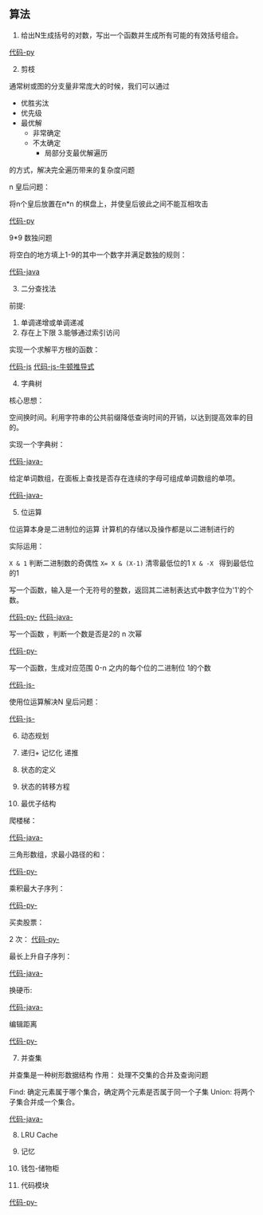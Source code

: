 ## 算法

1. 给出N生成括号的对数，写出一个函数并生成所有可能的有效括号组合。

[代码-py](src/main/java/first/Solution.py)

2. 剪枝

通常树或图的分支量非常庞大的时候，我们可以通过

- 优胜劣汰
- 优先级
- 最优解
    - 非常确定
    - 不太确定
        - 局部分支最优解遍历

的方式，解决完全遍历带来的复杂度问题

n 皇后问题：

将n个皇后放置在n*n 的棋盘上，并使皇后彼此之间不能互相攻击

[代码-py](src/main/java/second/Solution.py)

9*9 数独问题

将空白的地方填上1-9的其中一个数字并满足数独的规则：

[代码-java](./leecodeJ/src/main/java/second/Solution.java)

3. 二分查找法

前提:

1. 单调递增或单调递减
2. 存在上下限 3.能够通过索引访问

实现一个求解平方根的函数：

[代码-js](./src/main/java/third/Solution.mjs)
[代码-js-牛顿推导式](./src/main/java/third/SolutionV2.mjs)

4. 字典树

核心思想：

空间换时间。利用字符串的公共前缀降低查询时间的开销，以达到提高效率的目的。

实现一个字典树：

[代码-java-](./leecodeJ/src/main/java/fourth/)

给定单词数组，在面板上查找是否存在连续的字母可组成单词数组的单项。

[代码-java-](./leecodeJ/src/main/java/fourth/Solution.java)

5. 位运算

位运算本身是二进制位的运算 计算机的存储以及操作都是以二进制进行的

实际运用：

`X & 1` 判断二进制数的奇偶性
`X= X & (X-1)` 清零最低位的1
`X & -X ` 得到最低位的1

写一个函数，输入是一个无符号的整数，返回其二进制表达式中数字位为'1'的个数。

[代码-py-](./src/main/java/fifth/Solution.py)
[代码-java-](./src/main/java/fifth/Solution.mjs)

写一个函数 ，判断一个数是否是2的 n 次幂

[代码-py-](./src/main/java/fifth/Solution1.py)

写一个函数，生成对应范围 0-n 之内的每个位的二进制位 1的个数

[代码-js-](src/main/java/fifth/Solution2.mjs)

使用位运算解决N 皇后问题：

[代码-js-](src/main/java/fifth/Solution3.py)

6. 动态规划

1. 递归+ 记忆化 递推
2. 状态的定义
3. 状态的转移方程
4. 最优子结构

爬楼梯：

[代码-java-](./leecodeJ/src/main/java/sixth/Solution1.java)

三角形数组，求最小路径的和：

[代码-py-](./src/main/java/sixth/Solution.py)

乘积最大子序列：

[代码-py-](./src/main/java/sixth/Solution2.py)

买卖股票：

2 次：
[代码-py-](./src/main/java/sixth/Solution3.py)

最长上升自子序列：

[代码-java-](./leecodeJ/src/main/java/sixth/Solution4.java)

换硬币:

[代码-java-](./leecodeJ/src/main/java/sixth/Solution5.java)

编辑距离

[代码-py-](./src/main/java/sixth/Solution6.py)



7. 并查集

并查集是一种树形数据结构
作用：
处理不交集的合并及查询问题

Find: 确定元素属于哪个集合，确定两个元素是否属于同一个子集
Union: 将两个子集合并成一个集合。

[代码-java-](./leecodeJ/src/main/java/seventh/QuickUnionUF.java)


8. LRU Cache


1. 记忆
2. 钱包-储物柜
3. 代码模块

[代码-py-](./src/main/java/eighth/Solution.py)



